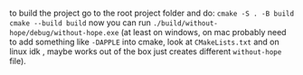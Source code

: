 to build the project go to the root project folder and do:
`cmake -S . -B build`
`cmake --build build`
now you can run `./build/without-hope/debug/without-hope.exe`
(at least on windows, on mac probably need to add something like `-DAPPLE` into cmake, look at `CMakeLists.txt` and on linux idk , maybe works out of the box just creates different `without-hope` file).
